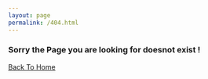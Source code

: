 ```yaml
---
layout: page
permalink: /404.html
---
```


### Sorry the Page you are looking for doesnot exist ! 

[Back To Home]({{site.url}}{{site.baseurl}})